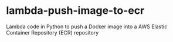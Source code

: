 # lambda-push-image-to-ecr
Lambda code in Python to push a Docker image into a AWS Elastic Container Repository (ECR) repository
